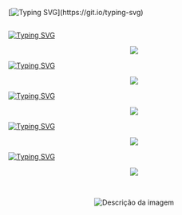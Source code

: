 [![Typing SVG](https://readme-typing-svg.demolab.com?font=Pixelify+Sans&size=50&duration=1900&pause=50&color=EB4AAB&center=true&vCenter=true&multiline=true&repeat=false&random=false&width=1903&height=135&lines=Hello+World!;I'm+Bruna+Szarin%2C+a+Fullstack+Developer.)](https://git.io/typing-svg)
##

[![Typing SVG](https://readme-typing-svg.demolab.com?font=Pixelify+Sans&size=50&pause=1000&color=A059EB&center=true&vCenter=true&repeat=false&random=false&width=1903&height=135&lines=Web+Development)](https://git.io/typing-svg)
<p align="center">
  <a href="https://skillicons.dev">
    <img src="https://skillicons.dev/icons?i=html,css,sass,tailwind&theme=dark" />
  </a>
</p>


[![Typing SVG](https://readme-typing-svg.demolab.com?font=Pixelify+Sans&size=50&pause=1000&color=A059EB&center=true&vCenter=true&repeat=false&random=false&width=1903&height=135&lines=Coding+Skills)](https://git.io/typing-svg)
<p align="center">
  <a href="https://skillicons.dev">
    <img src="https://skillicons.dev/icons?i=javascript,java,ruby,c,nodejs&theme=dark" />
  </a>
</p>

[![Typing SVG](https://readme-typing-svg.demolab.com?font=Pixelify+Sans&size=50&pause=1000&color=A059EB&center=true&vCenter=true&repeat=false&random=false&width=1903&height=135&lines=Frameworks)](https://git.io/typing-svg)
<p align="center">
  <a href="https://skillicons.dev">
    <img src="https://skillicons.dev/icons?i=angular,vue,react&theme=dark" />
  </a>
</p>


[![Typing SVG](https://readme-typing-svg.demolab.com?font=Pixelify+Sans&size=50&pause=1000&color=A059EB&center=true&vCenter=true&repeat=false&random=false&width=1903&height=135&lines=Cloud+Computing)](https://git.io/typing-svg)
<p align="center">
  <a href="https://skillicons.dev">
    <img src="https://skillicons.dev/icons?i=aws,azure,gcp&theme=dark" />
  </a>
</p>


[![Typing SVG](https://readme-typing-svg.demolab.com?font=Pixelify+Sans&size=50&pause=1000&color=A059EB&center=true&vCenter=true&repeat=false&random=false&width=1903&height=135&lines=UI%2FUX+Design+Skills)](https://git.io/typing-svg)
<p align="center">
  <a href="https://skillicons.dev">
    <img src="https://skillicons.dev/icons?i=figma,ps,ae,ai&theme=dark" />
  </a>
</p>

<br>
<p align="center">
  <img src="https://user-images.githubusercontent.com/74038190/226127913-88de86d3-8437-45b9-a3b6-e746b47f655a.gif" alt="Descrição da imagem">
</p>

<div align="center">






</div>
